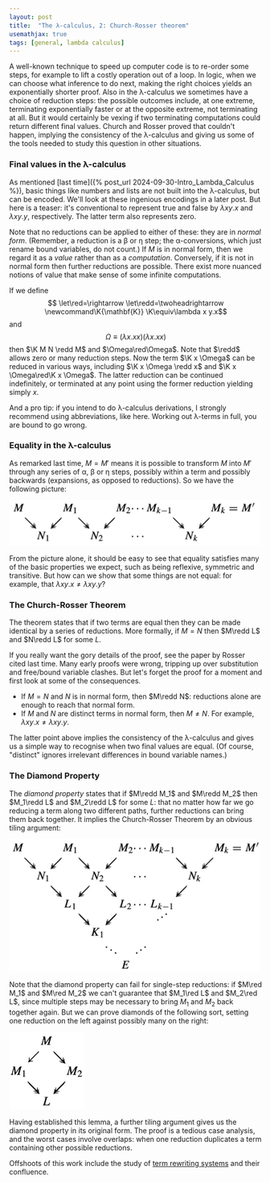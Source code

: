 ```yaml
---
layout: post
title:  "The λ-calculus, 2: Church-Rosser theorem"
usemathjax: true 
tags: [general, lambda calculus]
---
```

A well-known technique to speed up computer code is to re-order some steps,
for example to lift a costly operation out of a loop.
In logic, when we can choose what inference to do next,
making the right choices yields an exponentially shorter proof.
Also in the λ-calculus we sometimes have a choice of reduction steps:
the possible outcomes include, at one extreme,
terminating exponentially faster or at the opposite extreme, 
not terminating at all.
But it would certainly be vexing if two terminating computations 
could return different final values.
Church and Rosser proved that couldn't happen,
implying the consistency of the λ-calculus 
and giving us some of the tools needed
to study this question in other situations.

### Final values in the λ-calculus

As mentioned [last time]({% post_url 2024-09-30-Intro_Lambda_Calculus %}), 
basic things like numbers and lists 
are not built into the λ-calculus, but can be encoded.
We'll look at these ingenious encodings in a later post.
But here is a teaser: it's conventional to represent true and false by
$\lambda x y.x$ and $\lambda xy.y$, respectively.
The latter term also represents zero.

Note that no reductions can be applied to either of these: 
they are in *normal form*.
(Remember, a reduction is a β or η step; the α-conversions, 
which just rename bound variables, do not count.)
If $M$ is in normal form, then we regard it as a *value*
rather than as a *computation*.
Conversely, if it is not in normal form then further reductions are possible.
There exist more nuanced notions of value 
that make sense of some infinite computations.

If we define
$$ \let\red=\rightarrow
   \let\redd=\twoheadrightarrow
   \newcommand\K{\mathbf{K}}
\K\equiv\lambda x y.x$$ and $$\Omega\equiv(\lambda x.xx)(\lambda x.xx) $$
then $\K M N \redd M$ and $\Omega\red\Omega$.
Note that $\redd$ allows zero or many reduction steps.
Now the term $\K x \Omega$ can be reduced in various ways, 
including $\K x \Omega \redd x$ and $\K x \Omega\red\K x \Omega$.
The latter reduction can be continued indefinitely, 
or terminated at any point using the former reduction yielding simply $x$.

And a pro tip: if you intend to do λ-calculus derivations, I strongly recommend using abbreviations, like here.
Working out λ-terms in full, you are bound to go wrong.

### Equality in the λ-calculus

As remarked last time,
$M=M'$ means it is possible to transform $M$ into $M'$
through any series of α, β or η steps, 
possibly within a term and possibly backwards 
(expansions, as opposed to reductions).
So we have the following picture:

<img src="/images/equality-in-lambda-calc.png" alt="chain of reductions for λ-calculus equality" width="500"/>

From the picture alone, it should be easy to see that equality
satisfies many of the basic properties we expect, such as being reflexive, symmetric and transitive.
But how can we show that some things are not equal:
for example, that $\lambda x y.x \not= \lambda xy.y$?

### The Church-Rosser Theorem

The theorem states that if two terms are equal
then they can be made identical by a series of reductions.
More formally, if $M=N$ then $M\redd L$ and $N\redd L$ for some $L$.

If you really want the gory details of the proof, see the paper by Rosser
cited last time.
Many early proofs were wrong, tripping up over 
substitution and free/bound variable clashes.
But let's forget the proof for a moment and 
first look at some of the consequences.
* If $M=N$ and $N$ is in normal form, then $M\redd N$: reductions
  alone are enough to reach that normal form.
* If $M$ and $N$ are distinct terms in normal form, then $M\not=N$. For example, $\lambda xy.x\not=\lambda xy.y$.

The latter point above implies the consistency of the λ-calculus and gives us a simple way to recognise when two final values are equal.
(Of course, "distinct" ignores irrelevant differences in bound variable names.) 

### The Diamond Property

The *diamond property* states that if $M\redd M_1$ and $M\redd M_2$ then
$M_1\redd L$ and $M_2\redd L$ for some $L$: 
that no matter how far we go reducing a term along two different paths,
further reductions can bring them back together.
It implies the Church-Rosser Theorem by an obvious tiling argument:

<img src="/images/diamond-in-lambda-calc.png" alt="diamond property implies Church-Rosser" width="500"/>

Note that the diamond property can fail for single-step reductions:
if $M\red M_1$ and $M\red M_2$ we can't guarantee that
$M_1\red L$ and $M_2\red L$, since multiple steps may be necessary
to bring $M_1$ and $M_2$ back together again.
But we can prove diamonds of the following sort,
setting one reduction on the left against possibly many on the right:

<img src="/images/diamond2-in-lambda-calc.png" alt="diamond property implies Church-Rosser" width="150"/>

Having established this lemma, a further tiling argument 
gives us the diamond property in its original form.
The proof is a tedious case analysis, and
the worst cases involve overlaps: 
when one reduction duplicates a term containing other possible reductions.

Offshoots of this work include the study of [term rewriting systems](
https://doi.org/10.1017/CBO9781139172752) 
and their confluence.
